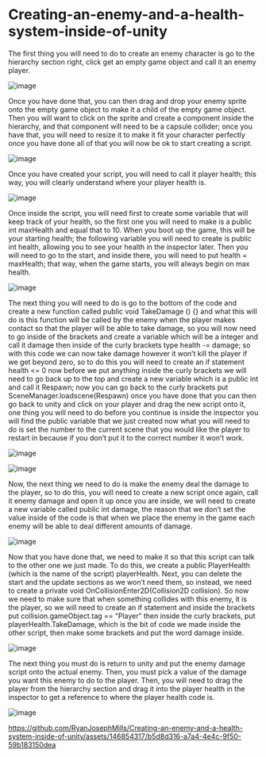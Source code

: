 # Creating-an-enemy-and-a-health-system-inside-of-unity

The first thing you will need to do to create an enemy character is go to the hierarchy section right, click get an empty game object and call it an enemy player. 

![image](https://github.com/RyanJosephMills/Creating-an-enemy-and-a-health-system-inside-of-unity/assets/146854317/714cc496-40a7-4a75-b28e-60e99df70c78)


Once you have done that, you can then drag and drop your enemy sprite onto the empty game object to make it a child of the empty game object. Then you will want to click on the sprite and create a component inside the hierarchy, and that component will need to be a capsule collider; once you have that, you will need to resize it to make it fit your character perfectly once you have done all of that you will now be ok to start creating a script.

![image](https://github.com/RyanJosephMills/Creating-an-enemy-and-a-health-system-inside-of-unity/assets/146854317/6c2309a1-8ac9-4736-a8db-79eafc8a86e8)


Once you have created your script, you will need to call it player health; this way, you will clearly understand where your player health is.

![image](https://github.com/RyanJosephMills/Creating-an-enemy-and-a-health-system-inside-of-unity/assets/146854317/81e954bb-f90c-4bed-ba1b-108c511f80dc)


Once inside the script, you will need first to create some variable that will keep track of your health, so the first one you will need to make is a public int maxHealth and equal that to 10. When you boot up the game, this will be your starting health; the following variable you will need to create is public int health, allowing you to see your health in the inspector later. Then you will need to go to the start, and inside there, you will need to put health = maxHealth; that way, when the game starts, you will always begin on max health.

![image](https://github.com/RyanJosephMills/Creating-an-enemy-and-a-health-system-inside-of-unity/assets/146854317/6662a923-8ca9-4a92-a30d-a4b92932f5d0)


The next thing you will need to do is go to the bottom of the code and create a new function called public void TakeDamage () {} and what this will do is this function will be called by the enemy when the player makes contact so that the player will be able to take damage, so you will now need to go inside of the brackets and create a variable which will be a integer and call it damage then inside of the curly brackets type health -= damage; so with this code we can now take damage however it won’t kill the player if we get beyond zero, so to do this you will need to create an if statement health <= 0 now before we put anything inside the curly brackets we will need to go back up to the top and create a new variable which is a public int and call it Respawn; now you can go back to the curly brackets put SceneManager.loadscene(Respawn) once you have done that you can then go back to unity and click on your player and drag the new script onto it, one thing you will need to do before you continue is inside the inspector you will find the public variable that we just created now what you will need to do is set the number to the current scene that you would like the player to restart in because if you don’t put it to the correct number it won’t work.

![image](https://github.com/RyanJosephMills/Creating-an-enemy-and-a-health-system-inside-of-unity/assets/146854317/9ecf83fa-0db5-410a-92b2-283acb706173)

![image](https://github.com/RyanJosephMills/Creating-an-enemy-and-a-health-system-inside-of-unity/assets/146854317/98495de3-9312-48ad-a71a-57a029ad6038)


Now, the next thing we need to do is make the enemy deal the damage to the player, so to do this, you will need to create a new script once again, call it enemy damage and open it up once you are inside, we will need to create a new variable called public int damage, the reason that we don’t set the value inside of the code is that when we place the enemy in the game each enemy will be able to deal different amounts of damage.

![image](https://github.com/RyanJosephMills/Creating-an-enemy-and-a-health-system-inside-of-unity/assets/146854317/2cb41143-2203-49c9-b0e9-e5adead17a1d)


Now that you have done that, we need to make it so that this script can talk to the other one we just made. To do this, we create a public PlayerHealth (which is the name of the script) playerHealth. Next, you can delete the start and the update sections as we won’t need them, so instead, we need to create a private void OnCollisionEnter2D(Collision2D collision). So now we need to make sure that when something collides with this enemy, it is the player, so we will need to create an if statement and inside the brackets put collision.gameObject.tag == “Player” then inside the curly brackets, put playerHealth.TakeDamage, which is the bit of code we made inside the other script, then make some brackets and put the word damage inside.

![image](https://github.com/RyanJosephMills/Creating-an-enemy-and-a-health-system-inside-of-unity/assets/146854317/613f1229-3086-47f9-b13a-9a17a59f9bc1)


The next thing you must do is return to unity and put the enemy damage script onto the actual enemy. Then, you must pick a value of the damage you want this enemy to do to the player. Then, you will need to drag the player from the hierarchy section and drag it into the player health in the inspector to get a reference to where the player health code is.

![image](https://github.com/RyanJosephMills/Creating-an-enemy-and-a-health-system-inside-of-unity/assets/146854317/adb3dc9c-112a-491d-bbcd-03e105311168)


https://github.com/RyanJosephMills/Creating-an-enemy-and-a-health-system-inside-of-unity/assets/146854317/b5d8d316-a7a4-4e4c-9f50-59b183150dea
